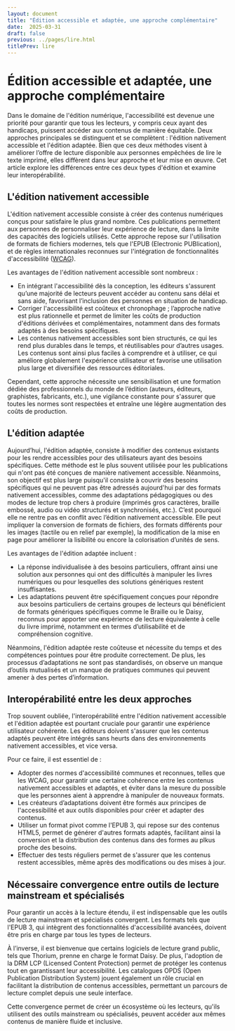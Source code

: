 ```yaml
---
layout: document
title: "Édition accessible et adaptée, une approche complémentaire"
date:  2025-03-31
draft: false
previous: ../pages/lire.html
titlePrev: lire
---
```


# Édition accessible et adaptée, une approche complémentaire

Dans le domaine de l'édition numérique, l'accessibilité est devenue une priorité pour garantir que tous les lecteurs, y compris ceux ayant des handicaps, puissent accéder aux contenus de manière équitable. Deux approches principales se distinguent et se complètent&nbsp;: l'édition nativement accessible et l'édition adaptée. Bien que ces deux méthodes visent à améliorer l’offre de lecture disponible aux personnes empêchées de lire le texte imprimé, elles diffèrent dans leur approche et leur mise en œuvre. Cet article explore les différences entre ces deux types d'édition et examine leur interopérabilité.

## L'édition nativement accessible

L'édition nativement accessible consiste à créer des contenus numériques conçus pour satisfaire le plus grand nombre. Ces publications permettent aux personnes de personnaliser leur expérience de lecture, dans la limite des capacités des logiciels utilisés. Cette approche repose sur l'utilisation de formats de fichiers modernes, tels que l'EPUB (Electronic PUBlication), et de règles internationales reconnues sur l'intégration de fonctionnalités d'accessibilité ([WCAG](https://www.w3.org/Translations/WCAG22-fr/)).

Les avantages de l'édition nativement accessible sont nombreux&nbsp;:

* En intégrant l'accessibilité dès la conception, les éditeurs s'assurent qu’une majorité de lecteurs peuvent accéder au contenu sans délai et sans aide, favorisant l’inclusion des personnes en situation de handicap.  
* Corriger l'accessibilité est coûteux et chronophage ; l’approche native est plus rationnelle et permet de limiter les coûts de production d'éditions dérivées et complémentaires, notamment dans des formats adaptés à des besoins spécifiques.   
* Les contenus nativement accessibles sont bien structurés, ce qui les rend plus durables dans le temps, et réutilisables pour d’autres usages. Les contenus sont ainsi plus faciles à comprendre et à utiliser, ce qui améliore globalement l'expérience utilisateur et favorise une utilisation plus large et diversifiée des ressources éditoriales. 

Cependant, cette approche nécessite une sensibilisation et une formation dédiée des professionnels du monde de l’édition (auteurs, éditeurs, graphistes, fabricants, etc.), une vigilance constante pour s'assurer que toutes les normes sont respectées et entraîne une légère augmentation des coûts de production. 

## L'édition adaptée

Aujourd’hui, l'édition adaptée, consiste à modifier des contenus existants pour les rendre accessibles pour des utilisateurs ayant des besoins spécifiques. Cette méthode est le plus souvent utilisée pour les publications qui n'ont pas été conçues de manière nativement accessible. Néanmoins, son objectif est plus large puisqu'il consiste à couvrir des besoins spécifiques qui ne peuvent pas être adressés aujourd'hui par des formats nativement accessibles, comme des adaptations pédagogiques ou des modes de lecture trop chers à produire (imprimés gros caractères, braille embossé, audio ou vidéo structurés et synchronisés, etc.). C’est pourquoi elle ne rentre pas en conflit avec l’édition nativement accessible. Elle peut impliquer la conversion de formats de fichiers, des formats différents pour les images (tactile ou en relief par exemple), la modification de la mise en page pour améliorer la lisibilité ou encore la colorisation d’unités de sens.

Les avantages de l'édition adaptée incluent&nbsp;:

* La réponse individualisée à des besoins particuliers, offrant ainsi une solution aux personnes qui ont des difficultés à manipuler les livres numériques ou pour lesquelles des solutions génériques restent insuffisantes.  
* Les adaptations peuvent être spécifiquement conçues pour répondre aux besoins particuliers de certains groupes de lecteurs qui bénéficient de formats génériques spécifiques comme le Braille ou le Daisy, reconnus pour apporter une expérience de lecture équivalente à celle du livre imprimé, notamment en termes d’utilisabilité et de compréhension cognitive.

Néanmoins, l'édition adaptée reste coûteuse et nécessite du temps et des compétences pointues pour être produite correctement. De plus, les processus d’adaptations ne sont pas standardisés, on observe un manque d’outils mutualisés et un manque de pratiques communes qui peuvent amener à des pertes d’information.

## Interopérabilité entre les deux approches

Trop souvent oubliée, l'interopérabilité entre l'édition nativement accessible et l'édition adaptée est pourtant cruciale pour garantir une expérience utilisateur cohérente. Les éditeurs doivent s'assurer que les contenus adaptés peuvent être intégrés sans heurts dans des environnements nativement accessibles, et vice versa.

Pour ce faire, il est essentiel de&nbsp;:

* Adopter des normes d'accessibilité communes et reconnues, telles que les WCAG, pour garantir une certaine cohérence entre les contenus nativement accessibles et adaptés, et éviter dans la mesure du possible que les personnes aient à apprendre à manipuler de nouveaux formats.  
* Les créateurs d’adaptations doivent être formés aux principes de l'accessibilité et aux outils disponibles pour créer et adapter des contenus.  
* Utiliser un format pivot comme l'EPUB 3, qui repose sur des contenus HTML5, permet de générer d'autres formats adaptés, facilitant ainsi la conversion et la distribution des contenus dans des formes au plkus proche des besoins.  
* Effectuer des tests réguliers permet de s'assurer que les contenus restent accessibles, même après des modifications ou des mises à jour.

## Nécessaire convergence entre outils de lecture mainstream et spécialisés

Pour garantir un accès à la lecture étendu, il est indispensable que les outils de lecture mainstream et spécialisés convergent. Les formats tels que l'EPUB 3, qui intègrent des fonctionnalités d'accessibilité avancées, doivent être pris en charge par tous les types de lecteurs. 

À l’inverse, il est bienvenue que certains logiciels de lecture grand public, tels que Thorium, prenne en charge le format Daisy. De plus, l'adoption de la DRM LCP (Licensed Content Protection) permet de protéger les contenus tout en garantissant leur accessibilité. Les catalogues OPDS (Open Publication Distribution System) jouent également un rôle crucial en facilitant la distribution de contenus accessibles, permettant un parcours de lecture complet depuis une seule interface. 

Cette convergence permet de créer un écosystème où les lecteurs, qu'ils utilisent des outils mainstream ou spécialisés, peuvent accéder aux mêmes contenus de manière fluide et inclusive.
